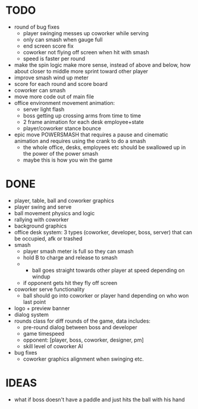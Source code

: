 # TODO
- round of bug fixes
	- player swinging messes up coworker while serving
	- only can smash when gauge full
	- end screen score fix
	- coworker not flying off screen when hit with smash
	- speed is faster per round
- make the spin logic make more sense, instead of above and below, how about closer to middle more sprint toward other player
- improve smash wind up meter
- score for each round and score board
- coworker can smash
- move more code out of main file
- office environment movement animation:
	- server light flash
	- boss getting up crossing arms from time to time
	- 2 frame animation for each desk employee+state
	- player/coworker stance bounce
- epic move POWERSMASH that requires a pause and cinematic animation and requires using the crank to do a smash
	- the whole office, desks, employees etc should be swallowed up in the power of the power smash
	- maybe this is how you win the game

# DONE
- player, table, ball and coworker graphics
- player swing and serve
- ball movement physics and logic
- rallying with coworker
- background graphics
- office desk system: 3 types (coworker, developer, boss, server) that can be occupied, afk or trashed
- smash
	- player smash meter is full so they can smash
	- hold B to charge and release to smash
	- * ball goes straight towards other player at speed depending on windup
	- if opponent gets hit they fly off screen
- coworker serve functionality
	- ball should go into coworker or player hand depending on who won last point
- logo + preview banner
- dialog system
- rounds class for diff rounds of the game, data includes:
	- pre-round dialog between boss and developer
	- game timespeed
	- opponent: [player, boss, coworker, designer, pm]
	- skill level of coworker AI
- bug fixes
	- coworker graphics alignment when swinging etc.

# IDEAS
- what if boss doesn't have a paddle and just hits the ball with his hand